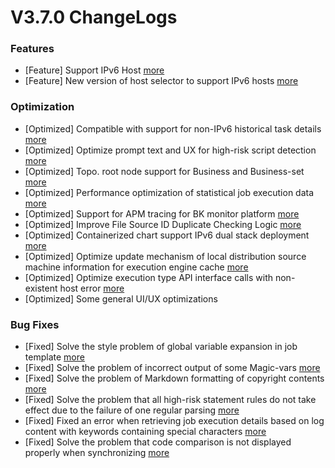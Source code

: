 # V3.7.0 ChangeLogs



### Features
- [Feature] Support IPv6 Host [more](http://github.com/Tencent/bk-job/issues/1056)
- [Feature] New version of host selector to support IPv6 hosts [more](http://github.com/Tencent/bk-job/issues/1189)


### Optimization
- [Optimized] Compatible with support for non-IPv6 historical task details [more](http://github.com/Tencent/bk-job/issues/1280)
- [Optimized] Optimize prompt text and UX for high-risk script detection [more](http://github.com/Tencent/bk-job/issues/1572)
- [Optimized] Topo. root node support for Business and Business-set [more](http://github.com/Tencent/bk-job/issues/1459)
- [Optimized] Performance optimization of statistical job execution data [more](http://github.com/Tencent/bk-job/issues/1418)
- [Optimized] Support for APM tracing for BK monitor platform [more](http://github.com/Tencent/bk-job/issues/1161)
- [Optimized] Improve File Source ID Duplicate Checking Logic [more](http://github.com/Tencent/bk-job/issues/1154)
- [Optimized] Containerized chart support IPv6 dual stack deployment [more](http://github.com/Tencent/bk-job/issues/1149)
- [Optimized] Optimize update mechanism of local distribution source machine information for execution engine cache [more](http://github.com/Tencent/bk-job/issues/1081)
- [Optimized] Optimize execution type API interface calls with non-existent host error [more](http://github.com/Tencent/bk-job/issues/1078)
- [Optimized] Some general UI/UX optimizations

### Bug Fixes

- [Fixed] Solve the style problem of global variable expansion in job template [more](http://github.com/Tencent/bk-job/issues/1569)
- [Fixed] Solve the problem of incorrect output of some Magic-vars [more](http://github.com/Tencent/bk-job/issues/1481)
- [Fixed] Solve the problem of Markdown formatting of copyright contents [more](http://github.com/Tencent/bk-job/issues/1471)
- [Fixed] Solve the problem that all high-risk statement rules do not take effect due to the failure of one regular parsing [more](http://github.com/Tencent/bk-job/issues/1440)
- [Fixed] Fixed an error when retrieving job execution details based on log content with keywords containing special characters [more](http://github.com/Tencent/bk-job/issues/1441)
- [Fixed] Solve the problem that code comparison is not displayed properly when synchronizing [more](http://github.com/Tencent/bk-job/issues/1097)

